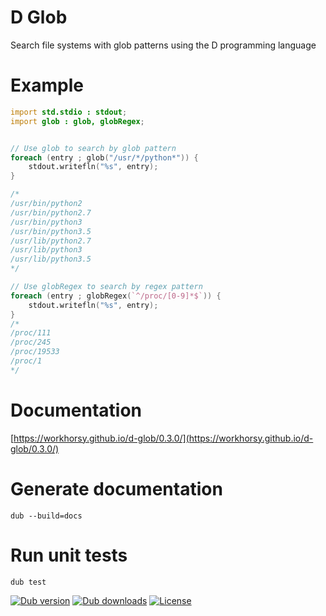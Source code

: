 # D Glob
Search file systems with glob patterns using the D programming language

# Example

```d
import std.stdio : stdout;
import glob : glob, globRegex;


// Use glob to search by glob pattern
foreach (entry ; glob("/usr/*/python*")) {
	stdout.writefln("%s", entry);
}

/*
/usr/bin/python2
/usr/bin/python2.7
/usr/bin/python3
/usr/bin/python3.5
/usr/lib/python2.7
/usr/lib/python3
/usr/lib/python3.5
*/

// Use globRegex to search by regex pattern
foreach (entry ; globRegex(`^/proc/[0-9]*$`)) {
	stdout.writefln("%s", entry);
}
/*
/proc/111
/proc/245
/proc/19533
/proc/1
*/

```

# Documentation

[https://workhorsy.github.io/d-glob/0.3.0/](https://workhorsy.github.io/d-glob/0.3.0/)

# Generate documentation

```
dub --build=docs
```

# Run unit tests

```
dub test
```

[![Dub version](https://img.shields.io/dub/v/d-glob.svg)](https://code.dlang.org/packages/d-glob)
[![Dub downloads](https://img.shields.io/dub/dt/d-glob.svg)](https://code.dlang.org/packages/d-glob)
[![License](https://img.shields.io/badge/license-BSL_1.0-blue.svg)](https://raw.githubusercontent.com/workhorsy/d-glob/master/LICENSE)
